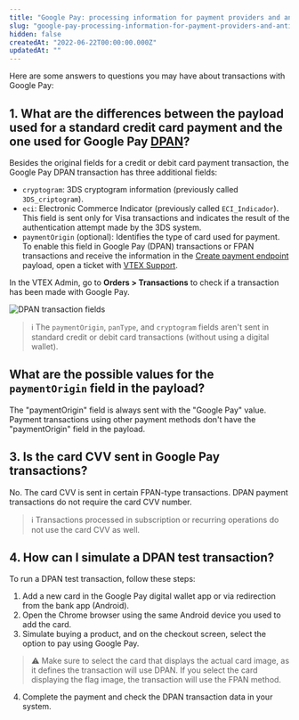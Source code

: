 ```yaml
---
title: "Google Pay: processing information for payment providers and anti-fraud"
slug: "google-pay-processing-information-for-payment-providers-and-anti-fraud"
hidden: false
createdAt: "2022-06-22T00:00:00.000Z"
updatedAt: ""
---
```

Here are some answers to questions you may have about transactions with Google Pay:

## 1. What are the differences between the payload used for a standard credit card payment and the one used for Google Pay [DPAN](https://help.vtex.com/en/tutorial/dpan-and-fpan-understanding-security-in-the-online-tokenized-payment-flow--3RM7RvhKZ057wja5xVEOqb)?

Besides the original fields for a credit or debit card payment transaction, the Google Pay DPAN transaction has three additional fields:

- `cryptogram`: 3DS cryptogram information (previously called `3DS_criptogram`).
- `eci`: Electronic Commerce Indicator (previously called `ECI_Indicador`). This field is sent only for Visa transactions and indicates the result of the authentication attempt made by the 3DS system.
- `paymentOrigin` (optional): Identifies the type of card used for payment. To enable this field in Google Pay (DPAN) transactions or FPAN transactions and receive the information in the [Create payment endpoint](https://developers.vtex.com/docs/api-reference/payment-provider-protocol#post-/payments) payload, open a ticket with [VTEX Support](https://help.vtex.com/support).

In the VTEX Admin, go to **Orders > Transactions** to check if a transaction has been made with Google Pay.

![DPAN transaction fields](https://raw.githubusercontent.com/vtexdocs/dev-portal-content/main/docs/guides/Integration-Guides/payments-integration-guide/dpan-transaction-fields-1.png)

> ℹ️ The `paymentOrigin`, `panType`, and `cryptogram` fields aren't sent in standard credit or debit card transactions (without using a digital wallet).

## What are the possible values for the `paymentOrigin` field in the payload?

The "paymentOrigin" field is always sent with the "Google Pay" value. Payment transactions using other payment methods don't have the "paymentOrigin" field in the payload.

## 3. Is the card CVV sent in Google Pay transactions?

No. The card CVV is sent in certain FPAN-type transactions. DPAN payment transactions do not require the card CVV number.

> ℹ️ Transactions processed in subscription or recurring operations do not use the card CVV as well.

## 4. How can I simulate a DPAN test transaction?

To run a DPAN test transaction, follow these steps:

1. Add a new card in the Google Pay digital wallet app or via redirection from the bank app (Android).
2. Open the Chrome browser using the same Android device you used to add the card.
3. Simulate buying a product, and on the checkout screen, select the option to pay using Google Pay.

> ⚠️ Make sure to select the card that displays the actual card image, as it defines the transaction will use DPAN. If you select the card displaying the flag image, the transaction will use the FPAN method.

4. Complete the payment and check the DPAN transaction data in your system.
